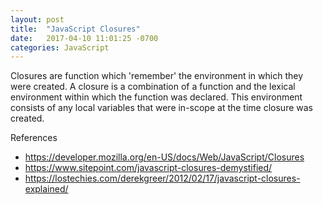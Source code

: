 ```yaml
---
layout: post
title:  "JavaScript Closures"
date:   2017-04-10 11:01:25 -0700
categories: JavaScript
---
```


Closures are function which 'remember' the environment in which
they were created.
A closure is a combination of a function and the lexical
environment within which the function was declared.
This environment consists of any local variables that were
in-scope at the time closure was created.


References

- https://developer.mozilla.org/en-US/docs/Web/JavaScript/Closures
- https://www.sitepoint.com/javascript-closures-demystified/
- https://lostechies.com/derekgreer/2012/02/17/javascript-closures-explained/
